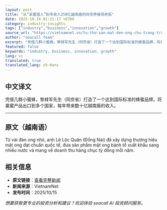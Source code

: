 ```yaml
---
layout: post
title: "从“采蜜猎人”到年收入250亿越南盾的同奈养蜂场老板"
date: 2025-10-16 01:21:17 +0700
category: industry-insights
tags: ["industry","business","innovation","growth"]
source_url: "https://vietnamnet.vn/tu-tho-san-mat-den-ong-chu-trang-trai-ong-doanh-thu-25-ty-dong-nam-2451516.html"
author: "seacall Team"
excerpt: "凭借几群小蜜蜂，黎禄军先生（同奈省）打造了一个达到国际标准的蜂蜜品牌，将巢蜜产品出口到多个国家，每年带来数十亿越南盾的收入。..."
featured: false
keywords: "industry, business, innovation, growth"
lang: vi
translated: true
translated_lang: zh-Hans
---
```


## 中文译文

凭借几群小蜜蜂，黎禄军先生（同奈省）打造了一个达到国际标准的蜂蜜品牌，将巢蜜产品出口到多个国家，每年带来数十亿越南盾的收入。

---

## 原文（越南语）

Từ vài đàn ong nhỏ, anh Lê Lộc Quân (Đồng Nai) đã xây dựng thương hiệu mật ong đạt chuẩn quốc tế, đưa sản phẩm mật ong bánh tổ xuất khẩu sang nhiều nước và mang về doanh thu hàng chục tỷ đồng mỗi năm.

## 相关信息

- **原文链接**：[查看完整新闻](https://vietnamnet.vn/tu-tho-san-mat-den-ong-chu-trang-trai-ong-doanh-thu-25-ty-dong-nam-2451516.html)
- **新闻来源**：VietnamNet
- **发布时间**：2025/10/15

*想要获取更专业的投资分析和建议？欢迎体验 seacall AI 投资顾问服务。*